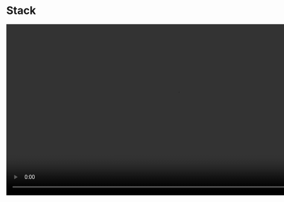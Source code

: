 # Stack

<video src="https://www.youtube.com/watch?v=KcT3aVgrrpU" preview-src="stack1.jpeg" width="900"  />

## Overview

<note>

**Definition**

A stack is a data structure that stores items in a first-in, last-out (FILO) order. In a FILO data structure, the first item added to the stack will be the last item removed. This is equivalent to the requirement that once a new element is added, all elements that were added before have to be removed before the new element can be removed.

</note>

### Use Cases

<procedure>

Stacks are used to store data in the order in which they occur. This is useful for many reasons, such as:   

Storing the order of:
- operations in a calculator
- web pages visited in a web browser
- function calls in a program
- undo operations in a program
- transactions in a bank account
</procedure>

<table>
<tr>
<td>Pros</td><td>Cons</td>
</tr>
<tr>
<td>

- easy to implement.
- easy to use.
- efficient.
- fast.
- simple.
- flexible.
- versatile.
- useful.
- powerful.
</td>
<td>

- not thread-safe.
- not synchronized.
- not concurrent.
- not atomic.
- not scalable.
- not distributed.
- not parallel.
- not asynchronous.
- not fault-tolerant.
- not distributed.
</td>
</tr>
</table>


## Implementation

<table style="none">
<tr>
<td colspan="2">

[//]: # (FIXME : ADD UML DIAGRAMS BACK IN)
[//]: # (```plantuml)

[//]: # (@startuml)

[//]: # (class Stack {)

[//]: # (  - data: DataType[])

[//]: # (  - top: int)

[//]: # (  - capacity: int)

[//]: # ()
[//]: # (  + Stack&#40;capacity: int&#41;)

[//]: # (  + isEmpty&#40;&#41;: boolean)

[//]: # (  + isFull&#40;&#41;: boolean)

[//]: # (  + push&#40;item: DataType&#41;: void)

[//]: # (  + pop&#40;&#41;: DataType)

[//]: # (  + peek&#40;&#41;: DataType)

[//]: # (  + size&#40;&#41;: int)

[//]: # (})

[//]: # (@enduml)

[//]: # (```)

```mermaid
classDiagram
  class Stack {
    - data: DataType[]
    - top: int
    - capacity: int

    + Stack(capacity: int)
    + isEmpty(): bool
    + isFull(): bool
    + push(item: DataType): void
    + pop(): DataType
    + peek(): DataType
    + size(): int
  }

  Stack --|> DataType

```

</td>
<td colspan="4">

<deflist collapsible="true" default-state="collapsed">
<def title="Key Elements" default-state="collapsed">
    <deflist>
        <def title="data">is an array to store the elements of the stack.</def>
        <def title="top">is an integer representing the index of the top element in the stack.</def>
        <def title="capacity">is the maximum number of elements the stack can hold.</def>
    </deflist>
</def>
<def title="Methods">
    <deflist>
        <def title="isEmpty()">to check if the stack is empty</def>
        <def title="isFull()">to check if the stack is full</def>
        <def title="push(item)">to push an item onto the stack</def>
        <def title="pop()">to pop the top item off the stack</def>
        <def title="peek()">to view the top item without removing it</def>
        <def title="size()">to get the current size of the stack</def>
    </deflist>
</def>
</deflist>
</td>
</tr>
<tr>
<td colspan="6">

![image](stack2.jpeg)

</td>
</tr>
<tr>
<td colspan="2">
<tip>
<b>Push</b>
<p>Pushing an item onto a stack is a simple operation. The item is added to the top of the stack. This is done by adding the item to the top of the stack and then incrementing the top of the stack.</p>
</tip>
</td>
<td colspan="2">
<tip>
<b>Peek</b>
<p>Peeking at the top of a stack is a simple operation. The item at the top of the stack is returned. This is done by returning the item at the top of the stack.</p>
</tip>
</td>
<td colspan="2">
<tip>
<b>Pop</b>
<p>Popping an item off of a stack is a simple operation. The item is removed from the top of the stack. This is done by decrementing the top of the stack and then removing the item from the top of the stack.</p>
</tip>
</td>
</tr>
</table>


### Sample Code

<procedure>

```c++
#include <iostream>
#include <stack>

int main() {
    std::stack<int> stack;

    stack.push(1);
    stack.push(2);
    stack.push(3);

    std::cout << "Stack size: " << stack.size() << std::endl;

    std::cout << "Stack top: " << stack.top() << std::endl;

    stack.pop();

    std::cout << "Stack size: " << stack.size() << std::endl;

    std::cout << "Stack top: " << stack.top() << std::endl;

    return 0;
}

```

<br/>

```text
// Output

Stack size: 3
Stack top: 3
Stack size: 2
Stack top: 2
```
{ collapsible="true" }

</procedure>

## Building your own Stack

<procedure>
<p>Flowchart and method pseudocode...</p>
<tabs>
<tab title="Flow">

![](https://i0.wp.com/www.xamnation.com/wp-content/uploads/2020/07/stack-flowchart.png?w=540&ssl=1)
{ center="true" }
</tab>
<tab title="Push">

```text
1. Check if the stack is full.
2. If the stack is full, throw an exception.
3. If the stack is not full, increment the top of the stack.
4. Add the item to the top of the stack.
```
</tab>
<tab title="Peek">

```text
1. Check if the stack is empty.
2. If the stack is empty, throw an exception.
3. If the stack is not empty, return the item at the top of the stack.
```
</tab>
<tab title="Pop">

```text
1. Check if the stack is empty.
2. If the stack is empty, throw an exception.
3. If the stack is not empty, remove the item from the top of the stack.
4. Decrement the top of the stack.
```
</tab>
<tab title="Size">

```text
1. Return the top of the stack.
```
</tab>
<tab title="isEmpty">

```text
1. Return true if the top of the stack is equal to -1.
2. Return false otherwise.
```
</tab>
<tab title="isFull">

```text
1. Return true if the top of the stack is equal to the capacity of the stack minus 1.
2. Return false otherwise.
```
</tab>
</tabs>
</procedure>

### Considerations

<procedure>

<img src="stack3.jpeg" width="900" />

<deflist collapsible="true">
<def title="Overflow">error can be thrown when calling <code>push</code> on a full stack</def>
<def title="Underflow">error can be thrown when calling <code>pop</code> on an empty stack</def>
<def title="stackOverflow">

![image](https://thecodinglove.com/content/036/glass_stackoverflow_tw.png)
{ center="true" }

</def>
</deflist>

</procedure>


### Time &amp; Space Complexity

```tex
\begin{array}{lclclclclcl}
\hline
\textbf{Operation} & \textbf{Worst Case} & \textbf{Avg Case} & \textbf{Best Case} \\
\hline
\text{Push} & \mathcal{O}(1) & \mathcal{O}(1) & \mathcal{O}(1) \\
\hline
\text{Peek} & \mathcal{O}(1) & \mathcal{O}(1) & \mathcal{O}(1) \\
\hline
\text{Pop} & \mathcal{O}(1) & \mathcal{O}(1) & \mathcal{O}(1) \\
\hline
\text{Size} & \mathcal{O}(1) & \mathcal{O}(1) & \mathcal{O}(1) \\
\hline
\text{isEmpty} & \mathcal{O}(1) & \mathcal{O}(1) & \mathcal{O}(1) \\
\hline
\text{isFull} & \mathcal{O}(1) & \mathcal{O}(1) & \mathcal{O}(1) \\
\hline
\end{array}
```














[//]: # (## References)

[//]: # ()
[//]: # (- [Stacks]&#40;https://en.wikipedia.org/wiki/Stack_&#40;abstract_data_type&#41;&#41;)

[//]: # (- [Stacks]&#40;https://www.geeksforgeeks.org/stack-data-structure/&#41;)

[//]: # (- [Stacks]&#40;https://www.tutorialspoint.com/data_structures_algorithms/stack_algorithm.htm&#41;)

[//]: # (- [Stacks]&#40;https://www.programiz.com/dsa/stack&#41;)

[//]: # (- [Stacks]&#40;https://www.interviewbit.com/tutorial/stacks-and-queues/&#41;)

[//]: # (- [Stacks]&#40;https://www.hackerearth.com/practice/data-structures/stacks/basics-of-stacks/tutorial/&#41;)



